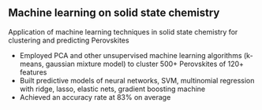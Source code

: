 ## Machine learning on solid state chemistry

Application of machine learning techniques in solid state chemistry for clustering and predicting Perovskites

- Employed PCA and other unsupervised machine learning algorithms (k-means, gaussian mixture model) to cluster 500+ Perovskites of 120+ features
- Built predictive models of neural networks, SVM, multinomial regression with ridge, lasso, elastic nets, gradient boosting machine
- Achieved an accuracy rate at 83% on average

